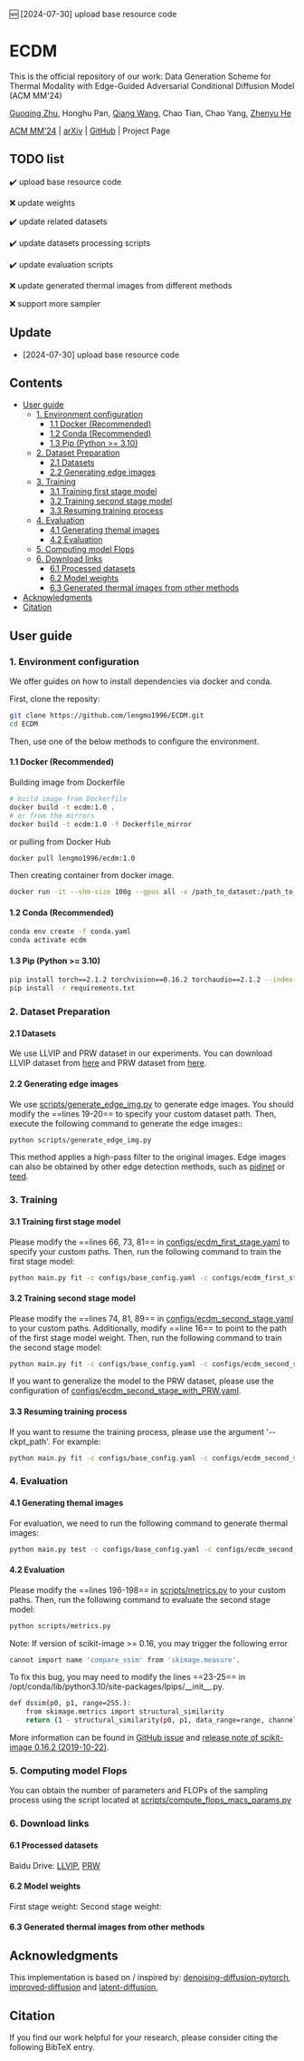 :new: [2024-07-30] upload base resource code
# ECDM <!-- omit in toc -->
This is the official repository of our work: Data Generation Scheme for Thermal Modality with Edge-Guided Adversarial Conditional Diffusion Model (ACM MM'24)

[Guoqing Zhu](https://github.com/lengmo1996), Honghu Pan, [Qiang Wang](https://blackjack2015.github.io/), Chao Tian, Chao Yang, [Zhenyu He](https://www.hezhenyu.cn/)

[ACM MM'24](https://openreview.net/forum?id=GSmdnRqbpD) | [arXiv](https://arxiv.org/abs/2408.03748) | [GitHub](https://github.com/lengmo1996/ECDM) | Project Page




## TODO list <!-- omit in toc -->
:heavy_check_mark: upload base resource code

:x: update weights

:heavy_check_mark: update related datasets

:heavy_check_mark: update datasets processing scripts

:heavy_check_mark: update evaluation scripts

:x: update generated thermal images from different methods

:x: support more sampler
  
## Update <!-- omit in toc -->
- [2024-07-30] upload base resource code

## Contents <!-- omit in toc -->
- [User guide](#user-guide)
  - [1. Environment configuration](#1-environment-configuration)
    - [1.1 Docker (Recommended)](#11-docker-recommended)
    - [1.2 Conda (Recommended)](#12-conda-recommended)
    - [1.3 Pip (Python \>= 3.10)](#13-pip-python--310)
  - [2. Dataset Preparation](#2-dataset-preparation)
    - [2.1 Datasets](#21-datasets)
    - [2.2 Generating edge images](#22-generating-edge-images)
  - [3. Training](#3-training)
    - [3.1 Training first stage model](#31-training-first-stage-model)
    - [3.2 Training second stage model](#32-training-second-stage-model)
    - [3.3 Resuming training process](#33-resuming-training-process)
  - [4. Evaluation](#4-evaluation)
    - [4.1 Generating themal images](#41-generating-themal-images)
    - [4.2 Evaluation](#42-evaluation)
  - [5. Computing model Flops](#5-computing-model-flops)
  - [6. Download links](#6-download-links)
    - [6.1 Processed datasets](#61-processed-datasets)
    - [6.2 Model weights](#62-model-weights)
    - [6.3 Generated thermal images from other methods](#63-generated-thermal-images-from-other-methods)
- [Acknowledgments](#acknowledgments)
- [Citation](#citation)


## User guide

### 1. Environment configuration
We offer guides on how to install dependencies via docker and conda.

First, clone the reposity:
```bash
git clone https://github.com/lengmo1996/ECDM.git
cd ECDM
```
Then, use one of the below methods to configure the environment.
#### 1.1 Docker (Recommended)
Building image from Dockerfile
```bash
# build image from Dockerfile
docker build -t ecdm:1.0 .
# or from the mirrors
docker build -t ecdm:1.0 -f Dockerfile_mirror
```
or pulling from Docker Hub
```bash
docker pull lengmo1996/ecdm:1.0
```
Then creating container from docker image.
```bash
docker run -it --shm-size 100g --gpus all -v /path_to_dataset:/path_to_dataset -v /path_to_log:/path_to_log -v /path_to_ECDM:/path_to_ECDM --name ECDM ecdm:1.0 /bin/bash
```

#### 1.2 Conda (Recommended)
```bash
conda env create -f conda.yaml
conda activate ecdm
```
#### 1.3 Pip (Python >= 3.10)

```bash
pip install torch==2.1.2 torchvision==0.16.2 torchaudio==2.1.2 --index-url https://download.pytorch.org/whl/cu121 
pip install -r requirements.txt
```


### 2. Dataset Preparation
#### 2.1 Datasets
We use LLVIP and PRW dataset in our experiments. You can download LLVIP dataset from [here](https://bupt-ai-cz.github.io/LLVIP/) and PRW dataset from [here](https://github.com/liangzheng06/PRW-baseline).

#### 2.2 Generating edge images
We use [scripts/generate_edge_img.py](scripts/generate_edge_img.py) to generate edge images. You should modify the ==lines 19-20== to specify your custom dataset path. Then, execute the following command to generate the edge images::
```bash
python scripts/generate_edge_img.py
```
This method applies a high-pass filter to the original images. Edge images can also be obtained by other edge detection methods, such as [pidinet](https://github.com/hellozhuo/pidinet) or [teed](https://github.com/xavysp/TEED).


### 3. Training
#### 3.1 Training first stage model
Please modify the ==lines 66, 73, 81== in [configs/ecdm_first_stage.yaml](configs/ecdm_first_stage.yaml) to specify your custom paths. Then, run the following command to train the first stage model:
```bash
python main.py fit -c configs/base_config.yaml -c configs/ecdm_first_stage.yaml --trainer.devices 0,1,2,3 
```
#### 3.2 Training second stage model
Please modify the ==lines 74, 81, 89== in [configs/ecdm_second_stage.yaml](configs/ecdm_second_stage.yaml) to your custom paths. Additionally, modify ==line 16== to point to the path of the first stage model weight. Then, run the following command to train the second stage model:
```bash 
python main.py fit -c configs/base_config.yaml -c configs/ecdm_second_stage.yaml --trainer.devices 0,1,2,3 
```
If you want to generalize the model to the PRW dataset, please use the configuration of [configs/ecdm_second_stage_with_PRW.yaml](configs/ecdm_second_stage_with_PRW.yaml).

#### 3.3 Resuming training process
If you want to resume the training process, please use the argument '--ckpt_path'. For example:
```bash
python main.py fit -c configs/base_config.yaml -c configs/ecdm_second_stage.yaml --trainer.devices 0,1,2,3 --ckpt_path 'logs/checkpoints/last.ckpt'
```

### 4. Evaluation
#### 4.1 Generating themal images
For evaluation, we need to run the following command to generate thermal images:
```bash
python main.py test -c configs/base_config.yaml -c configs/ecdm_second_stage.yaml --trainer.devices 0,1,2,3 --ckpt_path 'logs/checkpoints/last.ckpt'
```

#### 4.2 Evaluation
Please modify the ==lines 196-198== in [scripts/metrics.py](scripts/metrics.py) to your custom paths. Then, run the following command to evaluate the second stage model:
```bash 
python scripts/metrics.py
```
Note: If version of scikit-image >= 0.16, you may trigger the following error
```bash
cannot import name 'compare_ssim' from 'skimage.measure'. 
```
To fix this bug, you may need to modify the lines ==23-25== in /opt/conda/lib/python3.10/site-packages/lpips/\_\_init\_\_.py.
```bash
def dssim(p0, p1, range=255.):
    from skimage.metrics import structural_similarity
    return (1 - structural_similarity(p0, p1, data_range=range, channel_axis=2)) / 2.
```
More information can be found in [GitHub issue](https://github.com/williamfzc/stagesepx/issues/150) and [release note of scikit-image 0.16.2 (2019-10-22)](https://scikit-image.org/docs/stable/release_notes/release_0.16.html#scikit-image-0-16-1-2019-10-11).
### 5. Computing model Flops
You can obtain the number of parameters and FLOPs of the sampling process using the script located at [scripts/compute_flops_macs_params.py](scripts/compute_flops_macs_params.py)

### 6. Download links
#### 6.1 Processed datasets
Baidu Drive: [LLVIP](https://pan.baidu.com/s/1Py5IJWVRAGDAYZqzYxaMlA?pwd=uh21), [PRW](https://pan.baidu.com/s/1jRaL7_euDliu9XV0YDNR6A?pwd=45hb)
#### 6.2 Model weights
First stage weight:
Second stage weight:
#### 6.3 Generated thermal images from other methods




## Acknowledgments
This implementation is based on / inspired by: [denoising-diffusion-pytorch](https://github.com/lucidrains/denoising-diffusion-pytorch), [improved-diffusion](https://github.com/openai/improved-diffusion) and [latent-diffusion](https://github.com/CompVis/latent-diffusion), 
## Citation
If you find our work helpful for your research, please consider citing the following BibTeX entry.